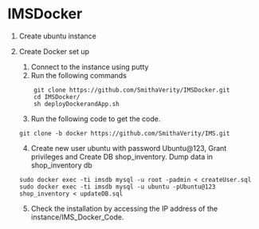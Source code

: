 # IMSDocker


1)	Create ubuntu instance
2)	Create Docker set up
    1.	Connect to the instance using putty
    2.	Run the following commands
    
    ```
        git clone https://github.com/SmithaVerity/IMSDocker.git 
        cd IMSDocker/
        sh deployDockerandApp.sh
    ```
    3.	Run the following code to get the code.

    ```
    git clone -b docker https://github.com/SmithaVerity/IMS.git
    ```
    4.	Create new user ubuntu with password Ubuntu@123, Grant privileges and Create DB shop_inventory. Dump data in shop_inventory db
    ```
    sudo docker exec -ti imsdb mysql -u root -padmin < createUser.sql
    sudo docker exec -ti imsdb mysql -u ubuntu -pUbuntu@123 shop_inventory < updateDB.sql
    ```
    5.	Check the installation by accessing the IP address of the instance/IMS_Docker_Code.

    
  

